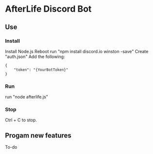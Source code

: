 # AfterLife Discord Bot
## Use
### Install
Install Node.js
Reboot
run "npm install discord.io winston -save"
Create "auth.json"
Add the following:
```
{
    "token": "{YourBotToken}"
}
```
### Run
run "node afterlife.js"
### Stop
Ctrl + C to stop.
## Progam new features
To-do
